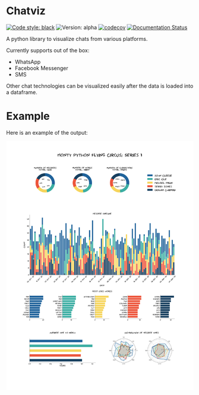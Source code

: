 # Chatviz
[![Code style: black](https://img.shields.io/badge/code%20style-black-000000.svg)](https://github.com/psf/black)
![Version: alpha](https://img.shields.io/badge/version-alpha-blue)
[![codecov](https://codecov.io/gh/lrjball/chatviz/branch/master/graph/badge.svg)](https://codecov.io/gh/lrjball/chatviz)
[![Documentation Status](https://readthedocs.org/projects/chatviz/badge/?version=latest)](https://chatviz.readthedocs.io/en/latest/?badge=latest)



A python library to visualize chats from various platforms.

Currently supports out of the box:
 - WhatsApp
 - Facebook Messenger
 - SMS
 
Other chat technologies can be visualized easily after the data is loaded into a dataframe.


# Example

Here is an example of the output:

![Flying circus visualization](examples/example.svg)
